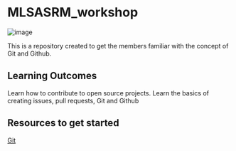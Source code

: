 # MLSASRM_workshop
![image](https://github.com/VividhPandey003/MLSASRM_workshop/assets/91251535/8d61d46e-d1f3-47ba-9a28-c695cf732f79)


This is a repository created to get the members familiar with the concept of Git and Github.

## Learning Outcomes
Learn how to contribute to open source projects. Learn the basics of creating issues, pull requests, Git and Github


## Resources to get started
[Git](http://up1.github.io/git-guide/index.html)
